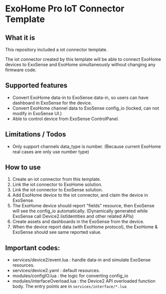 # ExoHome Pro IoT Connector Template

## What it is

This repository included a iot connector template. 

The iot connector created by this template will be able to connect ExoHome devices to ExoSense and ExoHome simultaneously without changing any firmware code.

## Supported features

* Convert ExoHome data-in to ExoSense data-in, so users can have dashboard in ExoSense for the device. 
* Convert ExoHome channel data to ExoSense config_io (locked, can not modify in ExoSense UI.)
* Able to control device from ExoSense ControlPanel. 

## Limitations / Todos

* Only support channels data_type is number. (Because current ExoHome real cases are only use number type)

## How to use

1. Create an iot connector from this template. 
2. Link the iot connector to ExoHome solution. 
3. Link the iot connector to ExoSense solution. 
4. Add ExoHome device to the iot connector, and claim the device in ExoSense.
5. The ExoHome device should report "fields" resource, then ExoSense will see the config_io automatically. (Dynamically generated while ExoSense call Device2.listIdentities and other related APIs)
6. Create assets and dashboards in the ExoSense from the device. 
7. When the device report data (with ExoHome protocol), the ExoHome & ExoSense should see same reported value.

## Important codes: 

* services/device2/event.lua : handle data-in and simulate ExoSense resources. 
* services/device2.yaml : default resources.
* modules/configIO.lua : the logic for converting config_io 
* modules/interfaceOverload.lua : the Device2 API overloaded function body. The entry points are in `services/interface/*.lua`

